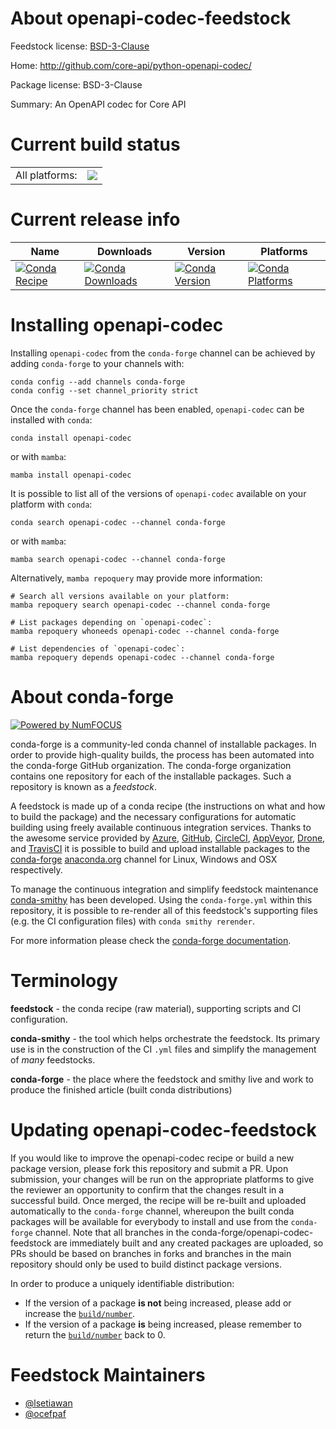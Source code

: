About openapi-codec-feedstock
=============================

Feedstock license: [BSD-3-Clause](https://github.com/conda-forge/openapi-codec-feedstock/blob/main/LICENSE.txt)

Home: http://github.com/core-api/python-openapi-codec/

Package license: BSD-3-Clause

Summary: An OpenAPI codec for Core API

Current build status
====================


<table><tr><td>All platforms:</td>
    <td>
      <a href="https://dev.azure.com/conda-forge/feedstock-builds/_build/latest?definitionId=6385&branchName=main">
        <img src="https://dev.azure.com/conda-forge/feedstock-builds/_apis/build/status/openapi-codec-feedstock?branchName=main">
      </a>
    </td>
  </tr>
</table>

Current release info
====================

| Name | Downloads | Version | Platforms |
| --- | --- | --- | --- |
| [![Conda Recipe](https://img.shields.io/badge/recipe-openapi--codec-green.svg)](https://anaconda.org/conda-forge/openapi-codec) | [![Conda Downloads](https://img.shields.io/conda/dn/conda-forge/openapi-codec.svg)](https://anaconda.org/conda-forge/openapi-codec) | [![Conda Version](https://img.shields.io/conda/vn/conda-forge/openapi-codec.svg)](https://anaconda.org/conda-forge/openapi-codec) | [![Conda Platforms](https://img.shields.io/conda/pn/conda-forge/openapi-codec.svg)](https://anaconda.org/conda-forge/openapi-codec) |

Installing openapi-codec
========================

Installing `openapi-codec` from the `conda-forge` channel can be achieved by adding `conda-forge` to your channels with:

```
conda config --add channels conda-forge
conda config --set channel_priority strict
```

Once the `conda-forge` channel has been enabled, `openapi-codec` can be installed with `conda`:

```
conda install openapi-codec
```

or with `mamba`:

```
mamba install openapi-codec
```

It is possible to list all of the versions of `openapi-codec` available on your platform with `conda`:

```
conda search openapi-codec --channel conda-forge
```

or with `mamba`:

```
mamba search openapi-codec --channel conda-forge
```

Alternatively, `mamba repoquery` may provide more information:

```
# Search all versions available on your platform:
mamba repoquery search openapi-codec --channel conda-forge

# List packages depending on `openapi-codec`:
mamba repoquery whoneeds openapi-codec --channel conda-forge

# List dependencies of `openapi-codec`:
mamba repoquery depends openapi-codec --channel conda-forge
```


About conda-forge
=================

[![Powered by
NumFOCUS](https://img.shields.io/badge/powered%20by-NumFOCUS-orange.svg?style=flat&colorA=E1523D&colorB=007D8A)](https://numfocus.org)

conda-forge is a community-led conda channel of installable packages.
In order to provide high-quality builds, the process has been automated into the
conda-forge GitHub organization. The conda-forge organization contains one repository
for each of the installable packages. Such a repository is known as a *feedstock*.

A feedstock is made up of a conda recipe (the instructions on what and how to build
the package) and the necessary configurations for automatic building using freely
available continuous integration services. Thanks to the awesome service provided by
[Azure](https://azure.microsoft.com/en-us/services/devops/), [GitHub](https://github.com/),
[CircleCI](https://circleci.com/), [AppVeyor](https://www.appveyor.com/),
[Drone](https://cloud.drone.io/welcome), and [TravisCI](https://travis-ci.com/)
it is possible to build and upload installable packages to the
[conda-forge](https://anaconda.org/conda-forge) [anaconda.org](https://anaconda.org/)
channel for Linux, Windows and OSX respectively.

To manage the continuous integration and simplify feedstock maintenance
[conda-smithy](https://github.com/conda-forge/conda-smithy) has been developed.
Using the ``conda-forge.yml`` within this repository, it is possible to re-render all of
this feedstock's supporting files (e.g. the CI configuration files) with ``conda smithy rerender``.

For more information please check the [conda-forge documentation](https://conda-forge.org/docs/).

Terminology
===========

**feedstock** - the conda recipe (raw material), supporting scripts and CI configuration.

**conda-smithy** - the tool which helps orchestrate the feedstock.
                   Its primary use is in the construction of the CI ``.yml`` files
                   and simplify the management of *many* feedstocks.

**conda-forge** - the place where the feedstock and smithy live and work to
                  produce the finished article (built conda distributions)


Updating openapi-codec-feedstock
================================

If you would like to improve the openapi-codec recipe or build a new
package version, please fork this repository and submit a PR. Upon submission,
your changes will be run on the appropriate platforms to give the reviewer an
opportunity to confirm that the changes result in a successful build. Once
merged, the recipe will be re-built and uploaded automatically to the
`conda-forge` channel, whereupon the built conda packages will be available for
everybody to install and use from the `conda-forge` channel.
Note that all branches in the conda-forge/openapi-codec-feedstock are
immediately built and any created packages are uploaded, so PRs should be based
on branches in forks and branches in the main repository should only be used to
build distinct package versions.

In order to produce a uniquely identifiable distribution:
 * If the version of a package **is not** being increased, please add or increase
   the [``build/number``](https://docs.conda.io/projects/conda-build/en/latest/resources/define-metadata.html#build-number-and-string).
 * If the version of a package **is** being increased, please remember to return
   the [``build/number``](https://docs.conda.io/projects/conda-build/en/latest/resources/define-metadata.html#build-number-and-string)
   back to 0.

Feedstock Maintainers
=====================

* [@lsetiawan](https://github.com/lsetiawan/)
* [@ocefpaf](https://github.com/ocefpaf/)

